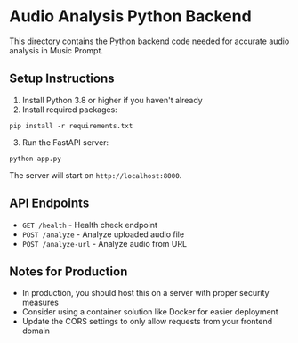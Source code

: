 
# Audio Analysis Python Backend

This directory contains the Python backend code needed for accurate audio analysis in Music Prompt.

## Setup Instructions

1. Install Python 3.8 or higher if you haven't already
2. Install required packages:

```
pip install -r requirements.txt
```

3. Run the FastAPI server:

```
python app.py
```

The server will start on `http://localhost:8000`.

## API Endpoints

- `GET /health` - Health check endpoint
- `POST /analyze` - Analyze uploaded audio file
- `POST /analyze-url` - Analyze audio from URL

## Notes for Production

- In production, you should host this on a server with proper security measures
- Consider using a container solution like Docker for easier deployment
- Update the CORS settings to only allow requests from your frontend domain
